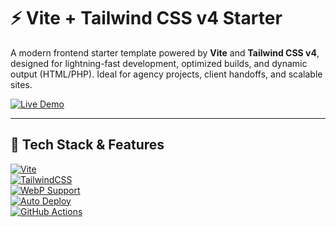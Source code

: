 # ⚡ Vite + Tailwind CSS v4 Starter

A modern frontend starter template powered by **Vite** and **Tailwind CSS v4**, designed for lightning-fast development, optimized builds, and dynamic output (HTML/PHP). Ideal for agency projects, client handoffs, and scalable sites.

[![Live Demo](https://img.shields.io/badge/Live%20Demo-Vercel-000?style=for-the-badge&logo=vercel&logoColor=white)](https://vite-tailwind-starter.vercel.app)

---

## 🚀 Tech Stack & Features

[![Vite](https://img.shields.io/badge/Built%20With-Vite-646CFF?style=for-the-badge&logo=vite&logoColor=white)](https://vitejs.dev)  
[![TailwindCSS](https://img.shields.io/badge/Styled%20With-TailwindCSS-38B2AC?style=for-the-badge&logo=tailwind-css&logoColor=white)](https://tailwindcss.com)  
[![WebP Support](https://img.shields.io/badge/Optimized%20Images-WebP-informational?style=for-the-badge&logo=webp&logoColor=white)](https://github.com/imagemin/imagemin-webp)  
[![Auto Deploy](https://img.shields.io/badge/Auto%20Deploy-Vercel-black?style=for-the-badge&logo=vercel)](https://vercel.com)  
[![GitHub Actions](https://img.shields.io/badge/CI-GitHub%20Actions-2088FF?style=for-the-badge&logo=github-actions&logoColor=white)](https://github.com/features/actions)
